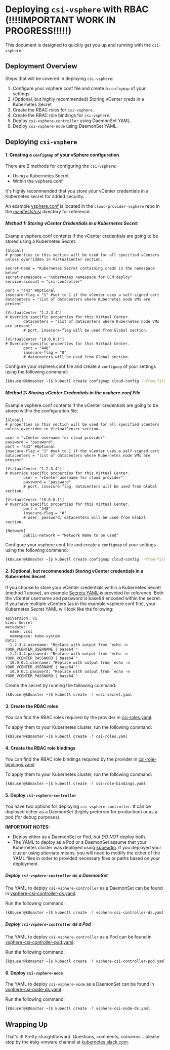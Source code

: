 # Deploying `csi-vsphere` with RBAC (!!!!IMPORTANT WORK IN PROGRESS!!!!!)

This document is designed to quickly get you up and running with the `csi-vsphere`.

## Deployment Overview

Steps that will be covered in deploying `csi-vsphere`:

1. Configure your vsphere.conf file and create a `configmap` of your settings.
2. (Optional, but highly recommended) Storing vCenter creds in a Kubernetes Secret
3. Create the RBAC roles for `csi-vsphere`.
4. Create the RBAC role bindings for `csi-vsphere`.
5. Deploy `csi-vsphere-controller` using DaemonSet YAML.
6. Deploy `csi-vsphere-node` using DaemonSet YAML.

## Deploying `csi-vsphere`

#### 1. Creating a `configmap` of your vSphere configuration

There are 2 methods for configuring the `csi-vsphere`:
- Using a Kubernetes Secret
- Within the vsphere.conf

It's highly recommended that you store your vCenter credentials in a Kubernetes secret for added security.

An example [vsphere.conf](https://github.com/kubernetes/cloud-provider-vsphere/raw/master/manifests/csi/vsphere.conf) is located in the `cloud-provider-vsphere` repo in the [manifests/csi](https://github.com/kubernetes/cloud-provider-vsphere/tree/master/manifests/csi) directory for reference.

##### Method 1: Storing vCenter Credentials in a Kubernetes Secret

Example vsphere.conf contents if the vCenter credentials are going to be stored using a Kubernetes Secret:

```
[Global]
# properties in this section will be used for all specified vCenters unless overridden in VirtualCenter section.

secret-name = "Kubernetes Secret containing creds in the namespace below"
secret-namespace = "Kubernetes namespace for CCM deploy"
service-account = "csi-controller"

port = "443" #Optional
insecure-flag = "1" #set to 1 if the vCenter uses a self-signed cert
datacenters = "list of datacenters where Kubernetes node VMs are present"

[VirtualCenter "1.2.3.4"]
# Override specific properties for this Virtual Center.
        datacenters = "list of datacenters where Kubernetes node VMs are present"
        # port, insecure-flag will be used from Global section.

[VirtualCenter "10.0.0.1"]
# Override specific properties for this Virtual Center.
        port = "448"
        insecure-flag = "0"
        # datacenters will be used from Global section.
```

Configure your vsphere.conf file and create a `configmap` of your settings using the following command:

```bash
[k8suser@k8master ~]$ kubectl create configmap cloud-config --from-file=vsphere.conf --namespace=kube-system
```

##### Method 2: Storing vCenter Credentials in the vsphere.conf File

Example vsphere.conf contents if the vCenter credentials are going to be stored within the configuration file:

```
[Global]
# properties in this section will be used for all specified vCenters unless overriden in VirtualCenter section.

user = "vCenter username for cloud provider"
password = "password"
port = "443" #Optional
insecure-flag = "1" #set to 1 if the vCenter uses a self-signed cert
datacenters = "list of datacenters where Kubernetes node VMs are present"

[VirtualCenter "1.2.3.4"]
# Override specific properties for this Virtual Center.
        user = "vCenter username for cloud provider"
        password = "password"
        # port, insecure-flag, datacenters will be used from Global section.

[VirtualCenter "10.0.0.1"]
# Override specific properties for this Virtual Center.
        port = "448"
        insecure-flag = "0"
        # user, password, datacenters will be used from Global section.

[Network]
        public-network = "Network Name to be used"
```

Configure your vsphere.conf file and create a `configmap` of your settings using the following command:

```bash
[k8suser@k8master ~]$ kubectl create configmap cloud-config --from-file=vsphere.conf --namespace=kube-system
```

#### 2. (Optional, but recommended) Storing vCenter credentials in a Kubernetes Secret

If you choose to store your vCenter credentials within a Kubernetes Secret (method 1 above), an example [Secrets YAML](https://github.com/kubernetes/cloud-provider-vsphere/raw/master/manifests/csi/vcsi-secret.yaml) is provided for reference. Both the vCenter username and password is base64 encoded within the secret. If you have multiple vCenters (as in the example vsphere.conf file), your Kubernetes Secret YAML will look like the following:

```
apiVersion: v1
kind: Secret
metadata:
  name: vcsi
  namespace: kube-system
data:
  1.2.3.4.username: "Replace with output from `echo -n YOUR_VCENTER_USERNAME | base64`"
  1.2.3.4.password: "Replace with output from `echo -n YOUR_VCENTER_PASSWORD | base64`"
  10.0.0.1.username: "Replace with output from `echo -n YOUR_VCENTER_USERNAME | base64`"
  10.0.0.1.password: "Replace with output from `echo -n YOUR_VCENTER_PASSWORD | base64`"
```

Create the secret by running the following command:

```bash
[k8suser@k8master ~]$ kubectl create -f vcsi-secret.yaml
```

#### 3. Create the RBAC roles

You can find the RBAC roles required by the provider in [csi-roles.yaml](https://github.com/kubernetes/cloud-provider-vsphere/raw/master/manifests/csi/csi-roles.yaml).

To apply them to your Kubernetes cluster, run the following command:

```bash
[k8suser@k8master ~]$ kubectl create -f csi-roles.yaml
```

#### 4. Create the RBAC role bindings

You can find the RBAC role bindings required by the provider in [csi-role-bindings.yaml](https://github.com/kubernetes/cloud-provider-vsphere/raw/master/manifests/csi/csi-role-bindings.yaml).

To apply them to your Kubernetes cluster, run the following command:

```bash
[k8suser@k8master ~]$ kubectl create -f csi-role-bindings.yaml
```

#### 5. Deploy `csi-vsphere-controller`

You have two options for deploying `csi-vsphere-controller`. It can be deployed either as a DaemonSet (highly preferred for production) or as a pod (for debug purposes).

**IMPORTANT NOTES:**
- Deploy either as a DaemonSet or Pod, but *DO NOT* deploy both.
- The YAML to deploy as a Pod or a DaemonSet assume that your Kubernetes cluster was deployed using [kubeadm](https://kubernetes.io/docs/setup/independent/create-cluster-kubeadm/). If you deployed your cluster using alternate means, you will need to modify the either of the YAML files in order to provided necessary files or paths based on your deployment.

##### Deploy `csi-vsphere-controller` as a DaemonSet

The YAML to deploy `csi-vsphere-controller` as a DaemonSet can be found in [vsphere-csi-controller-ds.yaml](https://github.com/kubernetes/cloud-provider-vsphere/raw/master/manifests/csi/vsphere-csi-controller-ds.yaml).

Run the following command:

```bash
[k8suser@k8master ~]$ kubectl create -f vsphere-csi-controller-ds.yaml
```

##### Deploy `csi-vsphere-controller` as a Pod

The YAML to deploy `csi-vsphere-controller` as a Pod can be found in [vsphere-csi-controller-pod.yaml](https://github.com/kubernetes/cloud-provider-vsphere/raw/master/manifests/csi/vsphere-csi-controller-pod.yaml).

Run the following command:

```bash
[k8suser@k8master ~]$ kubectl create -f vsphere-csi-controller-pod.yaml
```

#### 6. Deploy `csi-vsphere-node`

The YAML to deploy `csi-vsphere-node` as a DaemonSet can be found in [vsphere-csi-node-ds.yaml](https://github.com/kubernetes/cloud-provider-vsphere/raw/master/manifests/csi/vsphere-csi-node-ds.yaml).

Run the following command:

```bash
[k8suser@k8master ~]$ kubectl create -f vsphere-csi-node-ds.yaml
```

## Wrapping Up

That's it! Pretty straightforward. Questions, comments, concerns... please stop by the #sig-vmware channel at [kubernetes.slack.com](https://kubernetes.slack.com).
